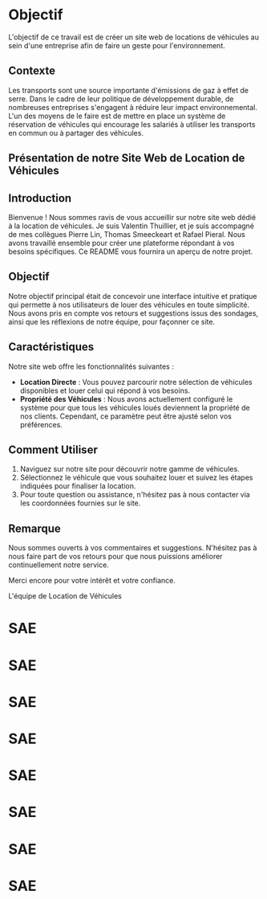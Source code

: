 # Objectif

L'objectif de ce travail est de créer un site web de locations de véhicules au sein d'une entreprise afin de faire un geste pour l'environnement.

## Contexte

Les transports sont une source importante d'émissions de gaz à effet de serre. Dans le cadre de leur politique de développement durable, de nombreuses entreprises s'engagent à réduire leur impact environnemental. L'un des moyens de le faire est de mettre en place un système de réservation de véhicules qui encourage les salariés à utiliser les transports en commun ou à partager des véhicules.


## Présentation de notre Site Web de Location de Véhicules

## Introduction
Bienvenue ! Nous sommes ravis de vous accueillir sur notre site web dédié à la location de véhicules. Je suis Valentin Thuillier, et je suis accompagné de mes collègues Pierre Lin, Thomas Smeeckeart et Rafael Pieral. Nous avons travaillé ensemble pour créer une plateforme répondant à vos besoins spécifiques. Ce README vous fournira un aperçu de notre projet.

## Objectif
Notre objectif principal était de concevoir une interface intuitive et pratique qui permette à nos utilisateurs de louer des véhicules en toute simplicité. Nous avons pris en compte vos retours et suggestions issus des sondages, ainsi que les réflexions de notre équipe, pour façonner ce site.

## Caractéristiques
Notre site web offre les fonctionnalités suivantes :
- **Location Directe** : Vous pouvez parcourir notre sélection de véhicules disponibles et louer celui qui répond à vos besoins.
- **Propriété des Véhicules** : Nous avons actuellement configuré le système pour que tous les véhicules loués deviennent la propriété de nos clients. Cependant, ce paramètre peut être ajusté selon vos préférences.

## Comment Utiliser
1. Naviguez sur notre site pour découvrir notre gamme de véhicules.
2. Sélectionnez le véhicule que vous souhaitez louer et suivez les étapes indiquées pour finaliser la location.
3. Pour toute question ou assistance, n'hésitez pas à nous contacter via les coordonnées fournies sur le site.

## Remarque
Nous sommes ouverts à vos commentaires et suggestions. N'hésitez pas à nous faire part de vos retours pour que nous puissions améliorer continuellement notre service.

Merci encore pour votre intérêt et votre confiance.

L'équipe de Location de Véhicules
# SAE
# SAE
# SAE
# SAE
# SAE
# SAE
# SAE
# SAE
